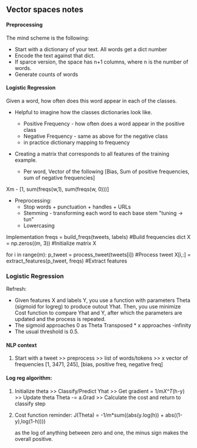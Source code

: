 ## Vector spaces notes

#### Preprocessing

The mind scheme is the following:
- Start with a dictionary of your text. All words get a dict number
- Encode the text against that dict.
- If sparce version, the space has n+1 columns, where n is the number of words.
- Generate counts of words

#### Logistic Regression

Given a word, how often does this word appear in each of the classes. 
- Helpful to imagine how the classes dictionaries look like.
    - Positive Frequency - how often does a word appear in the positive class
    - Negative Frequency - same as above for the negative class
    - in practice dictionary mapping to frequency

- Creating a matrix that corresponds to all features of the training example.
    - Per word, Vector of the following [Bias, Sum of positive frequencies, sum of negative frequencies]

Xm - [1, sum(freqs(w,1), sum(freqs(w, 0)))]

- Preprocessing:
    - Stop words + punctuation + handles + URLs
    - Stemming - transforming each word to each base stem "tuning -> tun"
    - Lowercasing



Implementation
freqs = build_freqs(tweets, labels) #Build frequencies dict
X = np.zeros((m, 3)) #Initialize matrix X

for i in range(m):
    p_tweet = process_tweet(tweets[i]) #Process tweet
    X[i,:] = extract_features(p_tweet, freqs) #Extract features


### Logistic Regression
Refresh:
- Given features X and labels Y, you use a function with parameters Theta (sigmoid for logreg) to produce outout Yhat. Then, you use minimize Cost function to compare Yhat and Y, after which the parameters are updated and the process is repeated.
- The sigmoid approaches 0 as Theta Transposed * x approaches -infinity
- The usual threshold is 0.5.

#### NLP context
1. Start with a tweet >> preprocess >> list of words/tokens >> x vector of frequencies [1, 3471, 245], [bias, positive freq, negative freq]

#### Log reg algorithm:
1. Initialize theta >> Classify/Predict Yhat >> Get gradient = 1/m*X^T*(h-y) >> Update theta Theta -= a.Grad >> Calculate the cost and return to classify step

2. Cost function reminder:
    J(Theta) = -1/m*sum((abs(y.log(h)) + abs((1-y),log(1-h))))

    as the log of anything between zero and one, the minus sign makes the overall positive.
    

